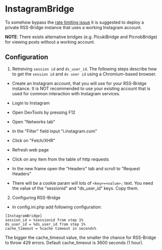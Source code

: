 InstagramBridge
===============

To somehow bypass the [rate limiting issue](https://github.com/sredevopsdev/rss-bridge/issues/1891)
it is suggested to deploy a private RSS-Bridge instance that uses a working Instagram account.

**NOTE**: There exists alternative bridges (e.g. PicukiBridge and PicnobBridge) for viewing posts without a working account.

Configuration
-------------

1. Retreiving `session id` and `ds_user_id`.
The following steps describe how to get the `session id` and `ds user id` using a Chromium-based browser.

- Create an Instagram account, that you will use for your RSS-Bridge instance.
It is NOT recommended to use your existing account that is used for common interaction with Instagram services.

- Login to Instagram

- Open DevTools by pressing F12

- Open "Networks tab"

- In the "Filter" field input "i.instagram.com"

- Click on "Fetch/XHR"

- Refresh web page

- Click on any item from the table of http requests

- In the new frame open the "Headers" tab and scroll to "Request Headers"

- There will be a cookie param will lots of `<key>=<value>;` text. You need the value of the "sessionid" and "ds_user_id" keys. Copy them.

2. Configuring RSS-Bridge

- In config.ini.php add following configuration:

```
[InstagramBridge]
session_id = %sessionid from step 1%
ds_user_id = %ds_user_id from step 1%
cache_timeout = %cache timeout in seconds%
```

The bigger the cache_timeout value, the smaller the chance for RSS-Bridge to throw 429 errors.
Default cache_timeout is 3600 seconds (1 hour).
